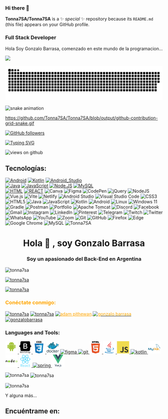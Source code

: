 ### Hi there 👋


**Tonna7SA/Tonna7SA** is a ✨ _special_ ✨ repository because its `README.md` (this file) appears on your GitHub profile.

### Full Stack Developer

Hola Soy Gonzalo Barrasa, comenzado en este mundo de la programacion...

<img src="https://profile-counter.glitch.me/Tonna7SA/count.svg">

![snake animation](https://github.com/Tonna7SA/Tonna7SA/blob/output/github-contribution-grid-snake.svg)

![snake animation](https://github.com/Tonna7SA/Tonna7SA/blob/output/github-contribution-grid-snake2.svg)


https://github.com/Tonna7SA/Tonna7SA/blob/output/github-contribution-grid-snake.gif

[![GitHub followers](https://img.shields.io/github/followers/Tonna7SA.svg?style=social&label=Followers)](https://github.com/Tonna7SA?tab=followers)

[![Typing SVG](https://readme-typing-svg.herokuapp.com?font=Architects+Daughter&color=7AF79A&size=30&lines=Hola+!+!+!+Soy+Gonzalo+!;Full-Stack+Developer...;Codeando+y+aprendiendo;a+todo+momento)](https://git.io/typing-svg)

<img src="https://komarev.com/ghpvc/?username=Tonna7SA&label=Views&color=brightgreen&style=flat-square" alt="views on github" />


## Tecnologías:
[![Android](https://img.shields.io/badge/Android-3DDC84?style=for-the-badge&logo=android&logoColor=white&labelColor=101010)]()
[![Kotlin](https://img.shields.io/badge/Kotlin-0095D5?style=for-the-badge&logo=kotlin&logoColor=white&labelColor=101010)]()
[![Android_Studio](https://img.shields.io/badge/Android_Studio-3DDC84?style=for-the-badge&logo=android-studio&logoColor=white&labelColor=101010)]()
<br>
[![Java](https://img.shields.io/badge/Java-007396?style=for-the-badge&logo=java&logoColor=white&labelColor=101010)]()
[![JavaScript](https://img.shields.io/badge/JavaScript-F7DF1E?style=for-the-badge&logo=javascript&logoColor=white&labelColor=101010)]()
[![Node.JS](https://img.shields.io/badge/Node.JS-339933?style=for-the-badge&logo=node.js&logoColor=white&labelColor=101010)]()
[![MySQL](https://img.shields.io/badge/MySQL-4479A1?style=for-the-badge&logo=mysql&logoColor=white&labelColor=101010)]()
</br>
[![HTML](https://img.shields.io/badge/Java-007396?style=for-the-badge&logo=java&logoColor=white&labelColor=101010)]()
[![REACT](https://img.shields.io/badge/-ReactJs-61DAFB?logo=react&logoColor=white&style=for-the-badge)]()
![Canva](https://img.shields.io/badge/Canva-%2300C4CC.svg?style=for-the-badge&logo=Canva&logoColor=white)
![Figma](https://img.shields.io/badge/figma-%23F24E1E.svg?style=for-the-badge&logo=figma&logoColor=white)
![CodePen](https://img.shields.io/badge/Codepen-000000?style=for-the-badge&logo=codepen&logoColor=white)
![jQuery](https://img.shields.io/badge/jquery-%230769AD.svg?style=for-the-badge&logo=jquery&logoColor=white)
	![NodeJS](https://img.shields.io/badge/node.js-6DA55F?style=for-the-badge&logo=node.js&logoColor=white)
 ![Vue.js](https://img.shields.io/badge/vuejs-%2335495e.svg?style=for-the-badge&logo=vuedotjs&logoColor=%234FC08D)
 ![Vite](https://img.shields.io/badge/vite-%23646CFF.svg?style=for-the-badge&logo=vite&logoColor=white)
 ![Netlify](https://img.shields.io/badge/netlify-%23000000.svg?style=for-the-badge&logo=netlify&logoColor=#00C7B7)
 	![Android Studio](https://img.shields.io/badge/Android%20Studio-3DDC84.svg?style=for-the-badge&logo=android-studio&logoColor=white)
  ![Visual Studio Code](https://img.shields.io/badge/Visual%20Studio%20Code-0078d7.svg?style=for-the-badge&logo=visual-studio-code&logoColor=white)
  ![CSS3](https://img.shields.io/badge/css3-%231572B6.svg?style=for-the-badge&logo=css3&logoColor=white)
  ![HTML5](https://img.shields.io/badge/html5-%23E34F26.svg?style=for-the-badge&logo=html5&logoColor=white)
  ![Java](https://img.shields.io/badge/java-%23ED8B00.svg?style=for-the-badge&logo=openjdk&logoColor=white)
  ![JavaScript](https://img.shields.io/badge/javascript-%23323330.svg?style=for-the-badge&logo=javascript&logoColor=%23F7DF1E)
  ![Kotlin](https://img.shields.io/badge/kotlin-%237F52FF.svg?style=for-the-badge&logo=kotlin&logoColor=white)
  	![Android](https://img.shields.io/badge/Android-3DDC84?style=for-the-badge&logo=android&logoColor=white)
   	![Linux](https://img.shields.io/badge/Linux-FCC624?style=for-the-badge&logo=linux&logoColor=black)
    	![Windows 11](https://img.shields.io/badge/Windows%2011-%230079d5.svg?style=for-the-badge&logo=Windows%2011&logoColor=white)
     	![Gradle](https://img.shields.io/badge/Gradle-02303A.svg?style=for-the-badge&logo=Gradle&logoColor=white)
      	![Postman](https://img.shields.io/badge/Postman-FF6C37?style=for-the-badge&logo=postman&logoColor=white)
       ![Portfolio](https://img.shields.io/badge/Portfolio-%23000000.svg?style=for-the-badge&logo=firefox&logoColor=#FF7139)
       ![Apache Tomcat](https://img.shields.io/badge/apache%20tomcat-%23F8DC75.svg?style=for-the-badge&logo=apache-tomcat&logoColor=black)
       ![Discord](https://img.shields.io/badge/Discord-%235865F2.svg?style=for-the-badge&logo=discord&logoColor=white)
       	![Facebook](https://img.shields.io/badge/Facebook-%231877F2.svg?style=for-the-badge&logo=Facebook&logoColor=white)
        ![Gmail](https://img.shields.io/badge/Gmail-D14836?style=for-the-badge&logo=gmail&logoColor=white)
        ![Instagram](https://img.shields.io/badge/Instagram-%23E4405F.svg?style=for-the-badge&logo=Instagram&logoColor=white)
        ![LinkedIn](https://img.shields.io/badge/linkedin-%230077B5.svg?style=for-the-badge&logo=linkedin&logoColor=white)
        ![Pinterest](https://img.shields.io/badge/Pinterest-%23E60023.svg?style=for-the-badge&logo=Pinterest&logoColor=white)
        	![Telegram](https://img.shields.io/badge/Telegram-2CA5E0?style=for-the-badge&logo=telegram&logoColor=white)
         ![Twitch](https://img.shields.io/badge/Twitch-%239146FF.svg?style=for-the-badge&logo=Twitch&logoColor=white)
         ![Twitter](https://img.shields.io/badge/Twitter-%231DA1F2.svg?style=for-the-badge&logo=Twitter&logoColor=white)
         ![WhatsApp](https://img.shields.io/badge/WhatsApp-25D366?style=for-the-badge&logo=whatsapp&logoColor=white)
         	![YouTube](https://img.shields.io/badge/YouTube-%23FF0000.svg?style=for-the-badge&logo=YouTube&logoColor=white)
          ![Zoom](https://img.shields.io/badge/Zoom-2D8CFF?style=for-the-badge&logo=zoom&logoColor=white)
          ![Git](https://img.shields.io/badge/git-%23F05033.svg?style=for-the-badge&logo=git&logoColor=white)
          ![GitHub](https://img.shields.io/badge/github-%23121011.svg?style=for-the-badge&logo=github&logoColor=white)
          ![Firefox](https://img.shields.io/badge/Firefox-FF7139?style=for-the-badge&logo=Firefox-Browser&logoColor=white)
          ![Edge](https://img.shields.io/badge/Edge-0078D7?style=for-the-badge&logo=Microsoft-edge&logoColor=white)
          ![Google Chrome](https://img.shields.io/badge/Google%20Chrome-4285F4?style=for-the-badge&logo=GoogleChrome&logoColor=white)
          	![MySQL](https://img.shields.io/badge/mysql-%2300f.svg?style=for-the-badge&logo=mysql&logoColor=white)
           ![Tonna7SA](https://github-readme-stats.vercel.app/api?username=tonna7sa)
           

<h1 align="center">Hola 👋 , soy Gonzalo Barrasa</h1><h3 align="center">Soy un apasionado del Back-End en Argentina</h3><p align="left"> <img src="https://komarev.com/ghpvc/?username=tonna7sa&label=Profile%20views&color=0e75b6&style=flat" alt="tonna7sa" /> </p>




<p align="left"> <a href="https://github.com/ryo-ma/github-profile-trophy"><img src="https://github-profile-trophy.vercel.app/?username=tonna7sa" alt="tonna7sa" /></a> </p><p align="left"> <a href="https://twitter.com/tonna7sa" target="blank"><img src="https://img.shields.io/twitter/follow/tonna7sa?logo=twitter&style=for-the-badge" alt="tonna7sa" /></a> </p>



<h3 align="left" style="color:orange">Conéctate conmigo:</h3><p align="left">
<div style="color:orange">
<a href="https://codepen.io/tonna7sa" target="blank">
<img align="center" src="https://raw.githubusercontent.com/rahuldkjain/github-profile-readme-generator/master/src/images/icons/Social/codepen.svg" alt="tonna7sa" height="30" width="40" /></a>

<a href="https://twitter.com/tonna7sa" target="blank">
<img align="center" src="https://raw.githubusercontent.com/rahuldkjain/github-profile-readme-generator/master/src/images/icons/Social/twitter.svg" alt="tonna7sa" height="30" width="40" /></a>

<a href="https://linkedin.com/in/tonna7sa" target="blank" style="color:orange">
<img align="center" src="https://raw.githubusercontent.com/rahuldkjain/github-profile-readme-generator/master/src/images/icons/Social/linked-in-alt.svg"
      alt="adam pithewan" height="30" width="40" />
<a href="https://fb.com/gonzalo barrasa" target="blank">
<img style="color:orange" align="center" src="https://raw.githubusercontent.com/rahuldkjain/github-profile-readme-generator/master/src/images/icons/Social/facebook.svg" alt="gonzalo barrasa" height="30" width="40" /></a>

<a href="https://instagram.com/gonzalobarrasa" target="blank">
<img align="center" src="https://raw.githubusercontent.com/rahuldkjain/github-profile-readme-generator/master/src/images/icons/Social/instagram.svg" alt="gonzalobarrasa" height="30" width="40" /></a></p>
</div>
<h3 align="left">Languages and Tools:</h3>

<p align="left"> <a href="https://developer.android.com" target="_blank" rel="noreferrer"> <img src="https://raw.githubusercontent.com/devicons/devicon/master/icons/android/android-original-wordmark.svg" alt="android" width="40" height="40"/> </a> <a href="https://getbootstrap.com" target="_blank" rel="noreferrer"> <img src="https://raw.githubusercontent.com/devicons/devicon/master/icons/bootstrap/bootstrap-plain-wordmark.svg" alt="bootstrap" width="40" height="40"/> </a> <a href="https://www.w3schools.com/css/" target="_blank" rel="noreferrer"> <img src="https://raw.githubusercontent.com/devicons/devicon/master/icons/css3/css3-original-wordmark.svg" alt="css3" width="40" height="40"/> </a> <a href="https://www.docker.com/" target="_blank" rel="noreferrer"> <img src="https://raw.githubusercontent.com/devicons/devicon/master/icons/docker/docker-original-wordmark.svg" alt="docker" width="40" height="40"/> </a> <a href="https://www.figma.com/" target="_blank" rel="noreferrer"> <img src="https://www.vectorlogo.zone/logos/figma/figma-icon.svg" alt="figma" width="40" height="40"/> </a> <a href="https://git-scm.com/" target="_blank" rel="noreferrer"> <img src="https://www.vectorlogo.zone/logos/git-scm/git-scm-icon.svg" alt="git" width="40" height="40"/> </a> <a href="https://www.w3.org/html/" target="_blank" rel="noreferrer"> <img src="https://raw.githubusercontent.com/devicons/devicon/master/icons/html5/html5-original-wordmark.svg" alt="html5" width="40" height="40"/> </a> <a href="https://www.java.com" target="_blank" rel="noreferrer"> <img src="https://raw.githubusercontent.com/devicons/devicon/master/icons/java/java-original.svg" alt="java" width="40" height="40"/> </a> <a href="https://developer.mozilla.org/en-US/docs/Web/JavaScript" target="_blank" rel="noreferrer"> <img src="https://raw.githubusercontent.com/devicons/devicon/master/icons/javascript/javascript-original.svg" alt="javascript" width="40" height="40"/> </a> <a href="https://kotlinlang.org" target="_blank" rel="noreferrer"> <img src="https://www.vectorlogo.zone/logos/kotlinlang/kotlinlang-icon.svg" alt="kotlin" width="40" height="40"/> </a> <a href="https://www.mysql.com/" target="_blank" rel="noreferrer"> <img src="https://raw.githubusercontent.com/devicons/devicon/master/icons/mysql/mysql-original-wordmark.svg" alt="mysql" width="40" height="40"/> </a> <a href="https://nodejs.org" target="_blank" rel="noreferrer"> <img src="https://raw.githubusercontent.com/devicons/devicon/master/icons/nodejs/nodejs-original-wordmark.svg" alt="nodejs" width="40" height="40"/> </a> <a href="https://reactjs.org/" target="_blank" rel="noreferrer"> <img src="https://raw.githubusercontent.com/devicons/devicon/master/icons/react/react-original-wordmark.svg" alt="react" width="40" height="40"/> </a> <a href="https://spring.io/" target="_blank" rel="noreferrer"> <img src="https://www.vectorlogo.zone/logos/springio/springio-icon.svg" alt="spring" width="40" height="40"/> </a> <a href="https://vuejs.org/" target="_blank" rel="noreferrer"> <img src="https://raw.githubusercontent.com/devicons/devicon/master/icons/vuejs/vuejs-original-wordmark.svg" alt="vuejs" width="40" height="40"/> </a> </p>

<p><img align="left" src="https://github-readme-stats.vercel.app/api/top-langs?username=tonna7sa&show_icons=true&locale=en&layout=compact" alt="tonna7sa" /></p><p>&nbsp;<img align="center" src="https://github-readme-stats.vercel.app/api?username=tonna7sa&show_icons=true&locale=en" alt="tonna7sa" /></p>



<p><img align="center" src="https://github-readme-streak-stats.herokuapp.com/?user=tonna7sa&" alt="tonna7sa" /></p>
Y alguna más...

## Encuéntrame en:
<!--
[![Discord](https://img.shields.io/badge/Discord-mouredev-5865F2?style=for-the-badge&logo=discord&logoColor=white&labelColor=101010)](https://mouredev.com/discord)
</br>
[![Twitter](https://img.shields.io/badge/Twitter-@mouredev-1DA1F2?style=for-the-badge&logo=twitter&logoColor=white&labelColor=101010)](https://twitter.com/mouredev)
[![Instagram](https://img.shields.io/badge/Instagram-@mouredev-E4405F?style=for-the-badge&logo=instagram&logoColor=white&labelColor=101010)](https://instagram.com/mouredev)
[![TikTok](https://img.shields.io/badge/TikTok-@mouredev-69C9D0?style=for-the-badge&logo=tiktok&logoColor=white&labelColor=101010)](https://tiktok.com/@mouredev)
[![Facebook](https://img.shields.io/badge/Facebook-@mouredev-1877F2?style=for-the-badge&logo=facebook&logoColor=white&labelColor=101010)](https://facebook.com/mouredev)
</br>
[![Link](https://img.shields.io/badge/Link_Site-moure.dev-39E09B?style=for-the-badge&logo=Linktree&logoColor=white&labelColor=101010)](https://mouredev.com)
[![LinkedIn](https://img.shields.io/badge/LinkedIn-Brais_Moure-0077B5?style=for-the-badge&logo=linkedin&logoColor=white&labelColor=101010)](https://www.linkedin.com/in/braismoure)
[![Udemy](https://img.shields.io/badge/Udemy-Brais_Moure-EC5252?style=for-the-badge&logo=udemy&logoColor=white&labelColor=101010)](https://www.udemy.com/course/swift_ios/?referralCode=04756B8423CBE177B930)
[![Web](https://img.shields.io/badge/Web-MoureDev.com-14a1f0?style=for-the-badge&logo=dev.to&logoColor=white&labelColor=101010)](https://mouredev.com)

## Mis guías de estudio iOS y Android:
[![Apple](https://img.shields.io/github/stars/mouredev/Apple-Developer-Roadmap?label=Apple%20Developer%20Roadmap&style=social)](https://github.com/mouredev/Apple-Developer-Roadmap)
[![Android](https://img.shields.io/github/stars/mouredev/Android-Developer-Roadmap?label=Android%20Developer%20Roadmap&style=social)](https://github.com/mouredev/Android-Developer-Roadmap)

# Los proyectos de la comunidad

## Retos de programación de la comunidad:

![https://retosdeprogramacion.com](./retos_programacion_banner.png)

#### Cada semana un nuevo reto para mejorar nuestra lógica de programación desde [retosdeprogramacion.com](https://retosdeprogramacion.com)

[![GitHub Weekly 2023](https://img.shields.io/github/stars/mouredev/retos-programacion-2023?label=Retos%20Semanales%202023&style=social)](https://github.com/mouredev/retos-programacion-2023)
[![GitHub Weekly Kotlin 2022](https://img.shields.io/github/stars/mouredev/Weekly-Challenge-2022-Kotlin?label=Retos%20Semanales%202022&style=social)](https://github.com/mouredev/Weekly-Challenge-2022-Kotlin)

## Python desde cero: Curso gratis
![https://mouredev.com/python](./python_banner.png)

[![Curso Python](https://img.shields.io/github/stars/mouredev/hello-python?label=Curso%20Python%20desde%20cero&style=social)](https://github.com/mouredev/hello-python)

## Git & GitHub desde cero: Curso gratis
![https://mouredev.com/git](./git_github_banner.png)

[![Curso Git](https://img.shields.io/github/stars/mouredev/hello-git?label=Curso%20Git%20y%20GitHub&style=social)](https://github.com/mouredev/hello-git)

## Un día, un lenguaje: Primeros pasos en 10 lenguajes
![https://mouredev.com/lenguajes](./un_dia_un_lenguaje_banner.png)

[![Curso Lenguajes](https://img.shields.io/github/stars/mouredev/one-day-one-language?label=Un%20día,%20un%20lenguaje&style=social)](https://github.com/mouredev/one-day-one-language)

## Algunos vídeos en YouTube:

<table style="width:100%">
<tr>
<td>
<a href="https://youtu.be/Kp4Mvapo5kc">
<img src="http://i3.ytimg.com/vi/Kp4Mvapo5kc/maxresdefault.jpg">
</a>
</td>
<td>
<a href="https://youtu.be/-pWSQYpkkjk">
<img src="http://i3.ytimg.com/vi/-pWSQYpkkjk/maxresdefault.jpg">
</a>
</td>
<td>
<a href="https://youtu.be/3GymExBkKjE">
<img src="http://i3.ytimg.com/vi/3GymExBkKjE/maxresdefault.jpg">
</a>
</td>
</tr>
<tr>
<td>
<a href="https://youtu.be/SavaU66KxQY">
<img src="http://i3.ytimg.com/vi/SavaU66KxQY/maxresdefault.jpg">
</a>
</td>
<td>
<a href="https://youtu.be/GoAxsdg0Xbs">
<img src="http://i3.ytimg.com/vi/GoAxsdg0Xbs/maxresdefault.jpg">
</a>
</td>
<td>
<a href="https://youtu.be/pFyAu4R684s">
<img src="http://i3.ytimg.com/vi/pFyAu4R684s/maxresdefault.jpg">
</a>
</td>
</tr>
<tr>
<td>
<a href="https://youtu.be/BQaxPwZWboA">
<img src="http://i3.ytimg.com/vi/BQaxPwZWboA/maxresdefault.jpg">
</a>
</td>
<td>
<a href="https://youtu.be/Wfh0FYR0z6I">
<img src="http://i3.ytimg.com/vi/Wfh0FYR0z6I/maxresdefault.jpg">
</a>
</td>
<td>
<a href="https://youtu.be/ebQphhLpJG0">
<img src="http://i3.ytimg.com/vi/ebQphhLpJG0/maxresdefault.jpg">
</a>
</td>
</tr>
</table>

#### Puedes apoyar mi trabajo haciendo "☆ Star" en el repo o nominarme a "GitHub Star". ¡Gracias!

[![GitHub Star](https://img.shields.io/badge/GitHub-Nominar_a_star-yellow?style=for-the-badge&logo=github&logoColor=white&labelColor=101010)](https://stars.github.com/nominate/)


## Contacto y apoyo:

[![MyPublicInbox](https://img.shields.io/badge/MyPublicInbox-MENSAJE+CAFÉ_(RESPUESTA_RÁPIDA)_Gracias!-orange?style=for-the-badge&logo=Microsoft+Outlook&logoColor=white&labelColor=101010)](https://mypublicinbox.com/mouredev)
</br>
[![Email](https://img.shields.io/badge/braismoure@mouredev.com-email_personal_(respuesta_lenta)-D14836?style=for-the-badge&logo=gmail&logoColor=white&labelColor=101010)](mailto:braismoure@mouredev.com)
</br>
[![BuyMeACoffee](https://img.shields.io/badge/Buy_Me_A_Coffee-apoya_mi_trabajo-FFDD00?style=for-the-badge&logo=buy-me-a-coffee&logoColor=white&labelColor=101010)](https://www.buymeacoffee.com/mouredev) -->
